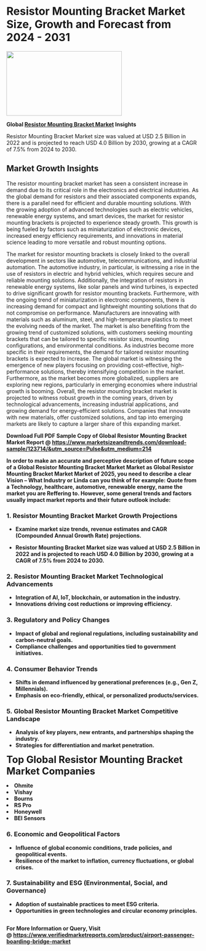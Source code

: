 <H1>Resistor Mounting Bracket Market Size, Growth and Forecast from 2024 - 2031</H1><img class="aligncenter size-medium wp-image-584254" src="https://thirdeyenews.in/wp-content/uploads/2024/09/Global-Market-Research-300x168.jpeg" alt="" width="300" height="168" /><p><strong>Global&nbsp;<a href="https://www.marketsizeandtrends.com/download-sample/123714/&amp;utm_source=Pulse&amp;utm_medium=214">Resistor Mounting Bracket Market</a> Insights</strong></p><p>Resistor Mounting Bracket Market size was valued at USD 2.5 Billion in 2022 and is projected to reach USD 4.0 Billion by 2030, growing at a CAGR of 7.5% from 2024 to 2030.</p><p><h2>Market Growth Insights</h2> <p>The resistor mounting bracket market has seen a consistent increase in demand due to its critical role in the electronics and electrical industries. As the global demand for resistors and their associated components expands, there is a parallel need for efficient and durable mounting solutions. With the growing adoption of advanced technologies such as electric vehicles, renewable energy systems, and smart devices, the market for resistor mounting brackets is projected to experience steady growth. This growth is being fueled by factors such as miniaturization of electronic devices, increased energy efficiency requirements, and innovations in material science leading to more versatile and robust mounting options.</p> <p><strong></strong></p> <p>The market for resistor mounting brackets is closely linked to the overall development in sectors like automotive, telecommunications, and industrial automation. The automotive industry, in particular, is witnessing a rise in the use of resistors in electric and hybrid vehicles, which requires secure and reliable mounting solutions. Additionally, the integration of resistors in renewable energy systems, like solar panels and wind turbines, is expected to drive significant growth for resistor mounting brackets. Furthermore, with the ongoing trend of miniaturization in electronic components, there is increasing demand for compact and lightweight mounting solutions that do not compromise on performance. Manufacturers are innovating with materials such as aluminum, steel, and high-temperature plastics to meet the evolving needs of the market. The market is also benefiting from the growing trend of customized solutions, with customers seeking mounting brackets that can be tailored to specific resistor sizes, mounting configurations, and environmental conditions. As industries become more specific in their requirements, the demand for tailored resistor mounting brackets is expected to increase. The global market is witnessing the emergence of new players focusing on providing cost-effective, high-performance solutions, thereby intensifying competition in the market. Furthermore, as the market becomes more globalized, suppliers are exploring new regions, particularly in emerging economies where industrial growth is booming. Overall, the resistor mounting bracket market is projected to witness robust growth in the coming years, driven by technological advancements, increasing industrial applications, and growing demand for energy-efficient solutions. Companies that innovate with new materials, offer customized solutions, and tap into emerging markets are likely to capture a larger share of this expanding market. <p><strong></p><p><span class=""><strong>Download Full PDF Sample Copy of Global Resistor Mounting Bracket Market Report</strong> @ <a href="https://www.marketsizeandtrends.com/download-sample/123714/&amp;utm_source=Pulse&amp;utm_medium=214" target="_blank">https://www.marketsizeandtrends.com/download-sample/123714/&amp;utm_source=Pulse&amp;utm_medium=214</a></span></p><p>In order to make an accurate and perceptive description of future scope of a Global&nbsp;Resistor Mounting Bracket Market Market as Global&nbsp;Resistor Mounting Bracket Market Market of 2025, you need to describe a clear Vision &ndash; What Industry or Linda can you think of for example: Quote from a Technology, healthcare, automotive, renewable energy, name the market you are Reffering to. However, some general trends and factors usually impact market reports and their future outlook include:</p><h3>1.&nbsp;<strong>Resistor Mounting Bracket Market Growth Projections</strong></h3><ul><li>Examine market size trends, revenue estimates and CAGR (Compounded Annual Growth Rate) projections.</li><li><p>Resistor Mounting Bracket Market size was valued at USD 2.5 Billion in 2022 and is projected to reach USD 4.0 Billion by 2030, growing at a CAGR of 7.5% from 2024 to 2030.</p></li></ul><h3>2.&nbsp;<strong>Resistor Mounting Bracket Market Technological Advancements</strong></h3><ul><li>Integration of AI, IoT, blockchain, or automation in the industry.</li><li>Innovations driving cost reductions or improving efficiency.</li></ul><h3>3.&nbsp;<strong>Regulatory and Policy Changes</strong></h3><ul><li>Impact of global and regional regulations, including sustainability and carbon-neutral goals.</li><li>Compliance challenges and opportunities tied to government initiatives.</li></ul><h3>4.&nbsp;<strong>Consumer Behavior Trends</strong></h3><ul><li>Shifts in demand influenced by generational preferences (e.g., Gen Z, Millennials).</li><li>Emphasis on eco-friendly, ethical, or personalized products/services.</li></ul><h3>5.&nbsp;<strong>Global Resistor Mounting Bracket Market Competitive Landscape</strong></h3><ul><li>Analysis of key players, new entrants, and partnerships shaping the industry.</li><li>Strategies for differentiation and market penetration.</li></ul><p data-pm-slice="1 1 []"><span style="color: inherit; font-family: inherit; font-size: 25px;">Top Global Resistor Mounting Bracket Market Companies</span></p><div class="" data-test-id=""><p><li>Ohmite</li><li> Vishay</li><li> Bourns</li><li> RS Pro</li><li> Honeywell</li><li> BEI Sensors</li></p></div><h3>6.&nbsp;<strong>Economic and Geopolitical Factors</strong></h3><ul><li>Influence of global economic conditions, trade policies, and geopolitical events.</li><li>Resilience of the market to inflation, currency fluctuations, or global crises.</li></ul><h3>7.&nbsp;<strong>Sustainability and ESG (Environmental, Social, and Governance)</strong></h3><ul><li>Adoption of sustainable practices to meet ESG criteria.</li><li>Opportunities in green technologies and circular economy principles.</li></ul><h2><strong style="font-size: 14px;">For More Information or Query, Visit @&nbsp;</strong><a style="background-color: #ffffff; font-size: 14px;" href="https://www.marketsizeandtrends.com/report/resistor-mounting-bracket-market/" target="_blank">https://www.verifiedmarketreports.com/product/airport-passenger-boarding-bridge-market</a></h2>
